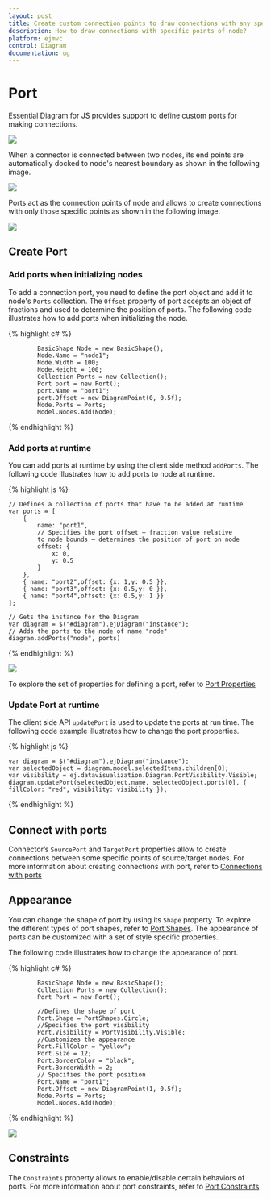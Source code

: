 ```yaml
---
layout: post
title: Create custom connection points to draw connections with any specific point of node
description: How to draw connections with specific points of node?
platform: ejmvc
control: Diagram
documentation: ug
---
```


# Port

Essential Diagram for JS provides support to define custom ports for making connections.

![](/Port_images/Port_img3.png)

When a connector is connected between two nodes, its end points are automatically docked to node's nearest boundary as shown in the following image. 

![](/Port_images/Port_img4.png)

Ports act as the connection points of node and allows to create connections with only those specific points as shown in the following image.

![](/Port_images/Port_img5.png)

## Create Port

### Add ports when initializing nodes

To add a connection port, you need to define the port object and add it to node's `Ports` collection. The `Offset` property of port accepts an object of fractions and used to determine the position of ports. The following code illustrates how to add ports when initializing the node.

{% highlight c# %}

            BasicShape Node = new BasicShape();
            Node.Name = "node1";
            Node.Width = 100;
            Node.Height = 100; 
            Collection Ports = new Collection();
            Port port = new Port();
            port.Name = "port1";
            port.Offset = new DiagramPoint(0, 0.5f);
            Node.Ports = Ports;
            Model.Nodes.Add(Node);

{% endhighlight %} 

### Add ports at runtime

You can add ports at runtime by using the client side method `addPorts`. The following code illustrates how to add ports to node at runtime.

{% highlight js %}

    // Defines a collection of ports that have to be added at runtime
    var ports = [
        {
            name: "port1",
            // Specifies the port offset – fraction value relative
            to node bounds – determines the position of port on node
            offset: {	
                x: 0,	
                y: 0.5
            }
        },
        { name: "port2",offset: {x: 1,y: 0.5 }},
        { name: "port3",offset: {x: 0.5,y: 0 }},
        { name: "port4",offset: {x: 0.5,y: 1 }}
    ];

    // Gets the instance for the Diagram
    var diagram = $("#diagram").ejDiagram("instance");
    // Adds the ports to the node of name "node"
    diagram.addPorts("node", ports)

{% endhighlight %}

![](/Port_images/Port_img1.png)

To explore the set of properties for defining a port, refer to [Port Properties](/aspnetmvc/api/ejDiagram#members:nodes-ports "Port Properties")

### Update Port at runtime

The client side API `updatePort` is used to update the ports at run time. The following code example illustrates how to change the port properties.

{% highlight js %}

    var diagram = $("#diagram").ejDiagram("instance");
    var selectedObject = diagram.model.selectedItems.children[0];
    var visibility = ej.datavisualization.Diagram.PortVisibility.Visible;
    diagram.updatePort(selectedObject.name, selectedObject.ports[0], { fillColor: "red", visibility: visibility });

{% endhighlight %}

## Connect with ports

Connector’s `SourcePort` and `TargetPort` properties allow to create connections between some specific points of source/target nodes. 
For more information about creating connections with port, refer to [Connections with ports](/aspnetmvc/Diagram/Connector#connections-with-ports "Connections with ports")

## Appearance 

You can change the shape of port by using its `Shape` property. To explore the different types of port shapes, refer to [Port Shapes](/aspnetmvc/api/global#portshapes "Port Shapes").
The appearance of ports can be customized with a set of style specific properties. 

The following code illustrates how to change the appearance of port.

{% highlight c# %}

            BasicShape Node = new BasicShape();
            Collection Ports = new Collection();
            Port Port = new Port(); 

            //Defines the shape of port
            Port.Shape = PortShapes.Circle;
            //Specifies the port visibility
            Port.Visibility = PortVisibility.Visible;
            //Customizes the appearance
            Port.FillColor = "yellow";
            Port.Size = 12;
            Port.BorderColor = "black";
            Port.BorderWidth = 2;
            // Specifies the port position
            Port.Name = "port1";
            Port.Offset = new DiagramPoint(1, 0.5f);
            Node.Ports = Ports;
            Model.Nodes.Add(Node);

{% endhighlight %}

![](/Port_images/Port_img2.png)

## Constraints

The `Constraints` property allows to enable/disable certain behaviors of ports. For more information about port constraints, refer to [Port Constraints](/aspnetmvc/Diagram/Constraints#portconstraints)